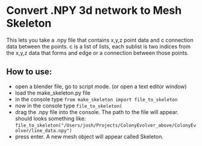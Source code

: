 # Convert .NPY 3d network to Mesh Skeleton
This lets you take a .npy file that contains x,y,z point data and c connection data between the points. c is a list of lists, each sublist is two indices from the x,y,z data that forms and edge or a connection between those points.

## How to use: 
- open a blender file, go to script mode. (or open a text editor window)
- load the make_skeleton.py file
- in the console type
``` from make_skeleton import file_to_skeleton ```
- now in the console type 
``` file_to_skeleton( ```
- drag the .npy file into the console. The path to the file will appear. should looks something like:
``` file_to_skeleton("/Users/josh/Projects/ColonyEvolver_above/ColonyEvolver/line_data.npy") ```
- press enter. A new mesh object will appear called Skeleton.

